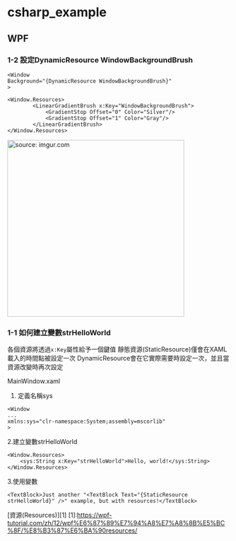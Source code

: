 # csharp_example


## WPF

### 1-2 設定DynamicResource WindowBackgroundBrush

```
<Window
Background="{DynamicResource WindowBackgroundBrush}"
>

<Window.Resources>
        <LinearGradientBrush x:Key="WindowBackgroundBrush">
            <GradientStop Offset="0" Color="Silver"/>
            <GradientStop Offset="1" Color="Gray"/>
        </LinearGradientBrush>
</Window.Resources>
```

<a href="https://imgur.com/IVPqdYX"><img src="https://i.imgur.com/IVPqdYX.png" title="source: imgur.com" width="400px" /></a>

### 1-1 如何建立變數strHelloWorld

各個資源將透過```x:Key```屬性給予一個鍵值
靜態資源(StaticResource)僅會在XAML載入的時間點被設定一次
DynamicResource會在它實際需要時設定一次，並且當資源改變時再次設定


MainWindow.xaml

1. 定義名稱sys
```
<Window
...
xmlns:sys="clr-namespace:System;assembly=mscorlib"
>
```

2.建立變數strHelloWorld
```
<Window.Resources>
	<sys:String x:Key="strHelloWorld">Hello, world!</sys:String>
</Window.Resources>
```

3.使用變數
```
<TextBlock>Just another "<TextBlock Text="{StaticResource strHelloWorld}" />" example, but with resources!</TextBlock>
```


[資源(Resources)][1]
[1]:https://wpf-tutorial.com/zh/12/wpf%E6%87%89%E7%94%A8%E7%A8%8B%E5%BC%8F/%E8%B3%87%E6%BA%90resources/